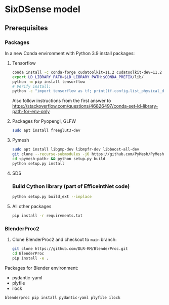 # SixDSense model

## Prerequisites
### Packages
In a new Conda environment with Python 3.9 install packages:
1. Tensorflow
   ```sh
   conda install -c conda-forge cudatoolkit=11.2 cudatoolkit-dev=11.2 cudnn=8.1.0
   export LD_LIBRARY_PATH=$LD_LIBRARY_PATH:$CONDA_PREFIX/lib/
   python -m pip install tensorflow
   # Verify install:
   python -c "import tensorflow as tf; print(tf.config.list_physical_devices('GPU'))"
   ```
   Also follow instructions from the first answer to https://stackoverflow.com/questions/46826497/conda-set-ld-library-path-for-env-only

2. Packages for Pyopengl, GLFW
   ```sh
   sudo apt install freeglut3-dev
   ```
3. Pymesh
    ```sh
    sudo apt install libgmp-dev libmpfr-dev libboost-all-dev
    git clone --recurse-submodules -j6 https://github.com/PyMesh/PyMesh.git <pymesh-path>
    cd <pymesh-path> && python setup.py build
    python setup.py install
    ```
4. SDS
   ### Build Cython library (part of EfficeintNet code)
   ```sh
   python setup.py build_ext --inplace
   ```
5. All other packages
   ```sh
   pip install -r requirements.txt
   ```


### BlenderProc2
1. Clone BlenderProc2 and checkout to `main` branch:
    ```sh
    git clone https://github.com/DLR-RM/BlenderProc.git
    cd BlenderProc
    pip install -e .
    ```


Packages for Blender environment:
 - pydantic-yaml
 - plyfile
 - ilock

```sh
blenderproc pip install pydantic-yaml plyfile ilock
```

